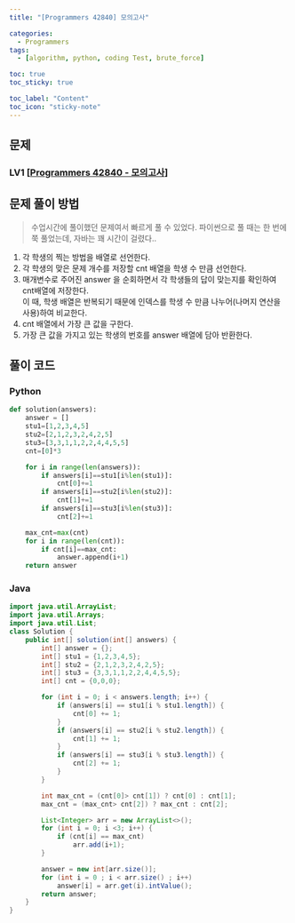 ```yaml
---
title: "[Programmers 42840] 모의고사" 

categories:
  - Programmers
tags:
  - [algorithm, python, coding Test, brute_force]

toc: true
toc_sticky: true

toc_label: "Content"
toc_icon: "sticky-note"
---
```



## 문제 

### LV1 [[Programmers 42840 - 모의고사](https://school.programmers.co.kr/learn/courses/30/lessons/42840?language=python3)]  



## 문제 풀이 방법
> 수업시간에 풀이했던 문제여서 빠르게 풀 수 있었다. 파이썬으로 풀 때는 한 번에 쭉 풀었는데, 자바는 꽤 시간이 걸렸다..

1. 각 학생의 찍는 방법을 배열로 선언한다.
2. 각 학생의 맞은 문제 개수를 저장할 cnt 배열을 학생 수 만큼 선언한다. 
3. 매개변수로 주어진 answer 을 순회하면서 각 학생들의 답이 맞는지를 확인하여 cnt배열에 저장한다.    
    이 때, 학생 배열은 반복되기 때문에 인덱스를 학생 수 만큼 나누어(나머지 연산을 사용)하여 비교한다. 
4. cnt 배열에서 가장 큰 값을 구한다. 
5. 가장 큰 값을 가지고 있는 학생의 번호를 answer 배열에 담아 반환한다.
    

## 풀이 코드
### Python

```python
def solution(answers):
    answer = []
    stu1=[1,2,3,4,5]
    stu2=[2,1,2,3,2,4,2,5]
    stu3=[3,3,1,1,2,2,4,4,5,5]
    cnt=[0]*3

    for i in range(len(answers)):
        if answers[i]==stu1[i%len(stu1)]:
            cnt[0]+=1
        if answers[i]==stu2[i%len(stu2)]:
            cnt[1]+=1
        if answers[i]==stu3[i%len(stu3)]:
            cnt[2]+=1

    max_cnt=max(cnt)
    for i in range(len(cnt)):
        if cnt[i]==max_cnt:
            answer.append(i+1)
    return answer
```
### Java

```java
import java.util.ArrayList;
import java.util.Arrays;
import java.util.List;
class Solution {
    public int[] solution(int[] answers) {
        int[] answer = {};
        int[] stu1 = {1,2,3,4,5};
        int[] stu2 = {2,1,2,3,2,4,2,5};
        int[] stu3 = {3,3,1,1,2,2,4,4,5,5};
        int[] cnt = {0,0,0};

        for (int i = 0; i < answers.length; i++) {
            if (answers[i] == stu1[i % stu1.length]) {
                cnt[0] += 1;
            }
            if (answers[i] == stu2[i % stu2.length]) {
                cnt[1] += 1;
            }
            if (answers[i] == stu3[i % stu3.length]) {
                cnt[2] += 1;
            }
        }

        int max_cnt = (cnt[0]> cnt[1]) ? cnt[0] : cnt[1];
        max_cnt = (max_cnt> cnt[2]) ? max_cnt : cnt[2];

        List<Integer> arr = new ArrayList<>();
        for (int i = 0; i <3; i++) {
            if (cnt[i] == max_cnt)
                arr.add(i+1);
        }

        answer = new int[arr.size()];
        for (int i = 0 ; i < arr.size() ; i++)
            answer[i] = arr.get(i).intValue();
        return answer;
    }
}
```
